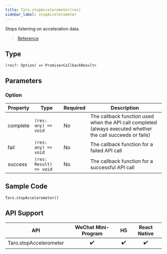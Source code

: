 ```yaml
---
title: Taro.stopAccelerometer(res)
sidebar_label: stopAccelerometer
---
```


Stops listening on acceleration data.

> [Reference](https://developers.weixin.qq.com/miniprogram/dev/api/device/accelerometer/wx.stopAccelerometer.html)

## Type

```tsx
(res?: Option) => Promise<CallbackResult>
```

## Parameters

### Option

<table>
  <thead>
    <tr>
      <th>Property</th>
      <th>Type</th>
      <th style={{ textAlign: "center"}}>Required</th>
      <th>Description</th>
    </tr>
  </thead>
  <tbody>
    <tr>
      <td>complete</td>
      <td><code>(res: any) =&gt; void</code></td>
      <td style={{ textAlign: "center"}}>No</td>
      <td>The callback function used when the API call completed (always executed whether the call succeeds or fails)</td>
    </tr>
    <tr>
      <td>fail</td>
      <td><code>(res: any) =&gt; void</code></td>
      <td style={{ textAlign: "center"}}>No</td>
      <td>The callback function for a failed API call</td>
    </tr>
    <tr>
      <td>success</td>
      <td><code>(res: Result) =&gt; void</code></td>
      <td style={{ textAlign: "center"}}>No</td>
      <td>The callback function for a successful API call</td>
    </tr>
  </tbody>
</table>

## Sample Code

```tsx
Taro.stopAccelerometer()
```

## API Support

|          API           | WeChat Mini-Program | H5 | React Native |
|:----------------------:|:-------------------:|:--:|:------------:|
| Taro.stopAccelerometer |         ✔️          | ✔️ |      ✔️      |
